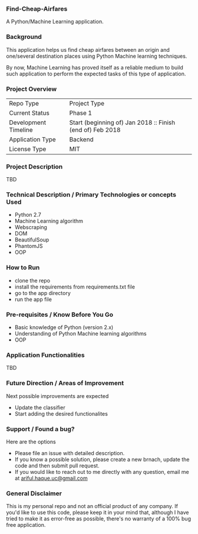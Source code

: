 <!--[![HitCount](http://hits.dwyl.io/arifulhaqueuc/Find-Cheap-Airfares.svg)](http://hits.dwyl.io/arifulhaqueuc/Find-Cheap-Airfares)
-->
### Find-Cheap-Airfares
A Python/Machine Learning application.

### Background
This application helps us find cheap airfares between an origin and one/several destination places using Python Machine learning techniques.

By now, Machine Learning has proved itself as a reliable medium to build such application to perform the expected tasks of this type of application. 


### Project Overview
|  |  |
| --- | --- |
| Repo Type | Project Type |
| Current Status | Phase 1 |
| Development Timeline | Start (beginning of) Jan 2018 :: Finish (end of) Feb 2018 |
| Application Type | Backend |
| License Type | MIT |

### Project Description
TBD

### Technical Description / Primary Technologies or concepts Used
  - Python 2.7
  - Machine Learning algorithm
  - Webscraping
  - DOM
  - BeautifulSoup
  - PhantomJS
  - OOP


### How to Run
  - clone the repo
  - install the requirements from requirements.txt file
  - go to the app directory
  - run the app file
  
  
### Pre-requisites / Know Before You Go
  - Basic knowledge of Python (version 2.x)
  - Understanding of Python Machine learning algorithms
  - OOP
  
  
### Application Functionalities
TBD


### Future Direction / Areas of Improvement
Next possible improvements are expected
  - Update the classifier 
  - Start adding the desired functionalites


### Support / Found a bug?
Here are the options
  - Please file an issue with detailed description.
  - If you know a possible solution, please create a new brnach, update the code and then submit pull request.
  - If you would  like to reach out to me directly with any question, email me at ariful.haque.uc@gmail.com

  
### General Disclaimer 
This is my personal repo and not an official product of any company. If you'd like to use this code, please keep it in your mind that, although I have tried to make it as error-free as possible, there's no warranty of a 100% bug free application. 
